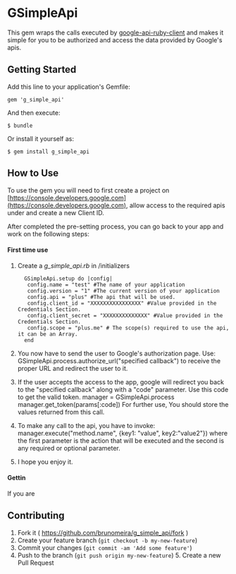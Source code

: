 # GSimpleApi

This gem wraps the calls executed by [google-api-ruby-client](https://github.com/google/google-api-ruby-client)
and makes it simple for you to be authorized and access the data provided by Google's apis.

## Getting Started

Add this line to your application's Gemfile:

    gem 'g_simple_api'

And then execute:

    $ bundle

Or install it yourself as:

    $ gem install g_simple_api

## How to Use

To use the gem you will need to first create a project on [https://console.developers.google.com](https://console.developers.google.com), allow access to the required apis under and create a new Client ID.

After completed the pre-setting process, you can go back to your app and work on  the following steps:

#### First time use
1. Create a *g_simple_api.rb* in /initializers

         GSimpleApi.setup do |config|
          config.name = "test" #The name of your application
          config.version = "1" #The current version of your application
          config.api = "plus" #The api that will be used.
          config.client_id = "XXXXXXXXXXXXXXXX" #Value provided in the Credentials Section.
          config.client_secret = "XXXXXXXXXXXXXX" #Value provided in the Credentials Section.
          config.scope = "plus.me" # The scope(s) required to use the api, it can be an Array.
         end

2. You now have to send the user to Google's authorization page. Use:
         GSimpleApi.process.authorize_url("specified callback")
to receive the proper URL and redirect the user to it.

3. If the user accepts the access to the app, google will redirect you back to the "specified callback" along with a "code" parameter. Use this code to get the valid token.
        manager = GSimpleApi.process
        manager.get_token(params[:code])
For further use, You should store the values returned from this call.

4. To make any call to the api, you have to invoke:
        manager.execute("method.name", {key1: "value", key2:"value2"})
where the first parameter is the action that will be executed and the second is any required or optional parameter.

5. I hope you enjoy it.

#### Gettin
If you are


## Contributing

1. Fork it ( https://github.com/brunomeira/g_simple_api/fork )
2. Create your feature branch (`git checkout -b my-new-feature`)
3. Commit your changes (`git commit -am 'Add some feature'`)
4. Push to the branch (`git push origin my-new-feature`)
    5. Create a new Pull Request
